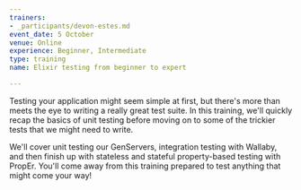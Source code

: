 ```yaml
---
trainers:
- _participants/devon-estes.md
event_date: 5 October
venue: Online
experience: Beginner, Intermediate
type: training
name: Elixir testing from beginner to expert

---
```

Testing your application might seem simple at first, but there's more than meets the eye to writing a really great test suite. In this training, we'll quickly recap the basics of unit testing before moving on to some of the trickier tests that we might need to write.

We'll cover unit testing our GenServers, integration testing with Wallaby, and then finish up with stateless and stateful property-based testing with PropEr. You'll come away from this training prepared to test anything that might come your way!